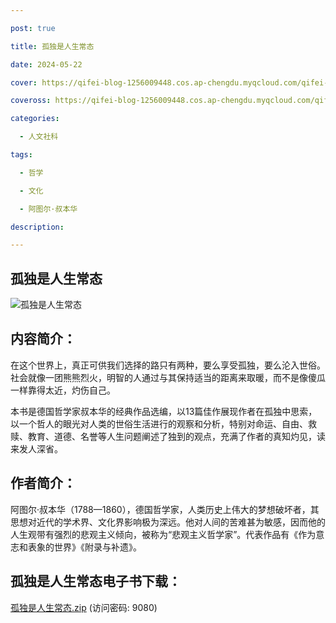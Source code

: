 ```yaml
---

post: true

title: 孤独是人生常态

date: 2024-05-22

cover: https://qifei-blog-1256009448.cos.ap-chengdu.myqcloud.com/qifei-blog/6637230b0ea9cb140372359e.jpg

coveross: https://qifei-blog-1256009448.cos.ap-chengdu.myqcloud.com/qifei-blog/6637230b0ea9cb140372359e.jpg

categories:

  - 人文社科

tags:

  - 哲学 

  - 文化 

  - 阿图尔·叔本华

description: 

---
```




## 孤独是人生常态 

![孤独是人生常态 ](https://qifei-blog-1256009448.cos.ap-chengdu.myqcloud.com/qifei-blog/6637230b0ea9cb140372359e.jpg)

## 内容简介：

在这个世界上，真正可供我们选择的路只有两种，要么享受孤独，要么沦入世俗。社会就像一团熊熊烈火，明智的人通过与其保持适当的距离来取暖，而不是像傻瓜一样靠得太近，灼伤自己。

本书是德国哲学家叔本华的经典作品选编，以13篇佳作展现作者在孤独中思索，以一个哲人的眼光对人类的世俗生活进行的观察和分析，特别对命运、自由、救赎、教育、道德、名誉等人生问题阐述了独到的观点，充满了作者的真知灼见，读来发人深省。

## 作者简介：

阿图尔·叔本华（1788—1860），德国哲学家，人类历史上伟大的梦想破坏者，其思想对近代的学术界、文化界影响极为深远。他对人间的苦难甚为敏感，因而他的人生观带有强烈的悲观主义倾向，被称为“悲观主义哲学家”。代表作品有《作为意志和表象的世界》《附录与补遗》。

##  孤独是人生常态电子书下载：

<a href="https://url54.ctfile.com/f/18000254-1242034495-546ab0?p=9080" target="_blank" rel="noopener">孤独是人生常态.zip</a> (访问密码: 9080)



                    